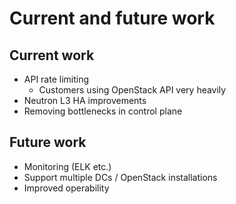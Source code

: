 <!-- .slide: data-state="section-break" id="current-and-future" data-timing="5" -->
# Current and future work


<!-- .slide: data-state="normal" id="current-work" data-timing="60" -->
## Current work

*   <!-- .element: class="fragment" -->
    API rate limiting
    *   Customers using OpenStack API very heavily
*   <!-- .element: class="fragment" -->
    Neutron L3 HA improvements
*   <!-- .element: class="fragment" -->
    Removing bottlenecks in control plane


<!-- .slide: data-state="normal" id="future-work" data-timing="60" -->
## Future work

*   <!-- .element: class="fragment" -->
    Monitoring (ELK etc.)
*   <!-- .element: class="fragment" -->
    Support multiple DCs / OpenStack installations
*   <!-- .element: class="fragment" -->
    Improved operability

